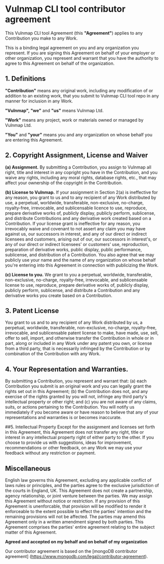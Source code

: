 # Vulnmap CLI tool contributor agreement

This Vulnmap CLI tool Agreement (this **"Agreement"**) applies to any Contribution you make to any Work.

This is a binding legal agreement on you and any organization you represent. If you are signing this Agreement on behalf of your employer or other organization, you represent and warrant that you have the authority to agree to this Agreement on behalf of the organization.

## 1. Definitions

**"Contribution"** means any original work, including any modification of or addition to an existing work, that you submit to Vulnmap CLI tool repo in any manner for inclusion in any Work.

**"Vulnmap", "we"** and **"us"** means Vulnmap Ltd.

**"Work"** means any project, work or materials owned or managed by Vulnmap Ltd.

**"You"** and **"your"** means you and any organization on whose behalf you are entering this Agreement.

## 2. Copyright Assignment, License and Waiver

**(a) Assignment.** By submitting a Contribution, you assign to Vulnmap all right, title and interest in any copright you have in the Contribution, and you waive any rights, including any moral rights, database rights, etc., that may affect your ownership of the copyright in the Contribution.

**(b) License to Vulnmap.** If your assignment in Section 2(a) is ineffective for any reason, you grant to us and to any recipient of any Work distributed by use, a perpetual, worldwide, transferable, non-exclusive, no-charge, royalty-free, irrevocable, and sublicensable licence to use, reproduce, prepare derivative works of, publicly display, publicly perform, sublicense, and distribute Contributions and any derivative work created based on a Contribution. If your license grant is ineffective for any reason, you irrevocably waive and covenant to not assert any claim you may have against us, our successors in interest, and any of our direct or indirect licensees and customers, arising out of our, our successors in interest's, or any of our direct or indirect licensees' or customers' use, reproduction, preparation of derivative works, public display, public performance, sublicense, and distribution of a Contribution. You also agree that we may publicly use your name and the name of any organization on whose behalf you're entering into this Agreement in connection with publicizing the Work.

**(c) License to you.** We grant to you a perpetual, worldwide, transferable, non-exclusive, no-charge, royalty-free, irrevocable, and sublicensable license to use, reproduce, prepare derivative works of, publicly display, publicly perform, sublicense, and distribute a Contribution and any derivative works you create based on a Contribution.

## 3. Patent License
You grant to us and to any recipient of any Work distributed by us, a perpetual, worldwide, transferable, non-exclusive, no-charge, royalty-free, irrevocable, and sublicensable patent license to make, have made, use, sell, offer to sell, import, and otherwise transfer the Contribution in whole or in part, along or included in any Work under any patent you own, or license from a third party, that is necessarily infringed by the Contribution or by combination of the Contribution with any Work.

## 4. Your Representation and Warranties.
By submitting a Contribution, you represent and warrant that: (a) each Contribution you submit is an original work and you can legally grant the rights set out in this Agreement; (b) the Contribution does not, and any exercise of the rights granted by you will not, infringe any third party's intellectual property or other right; and (c) you are not aware of any claims, suits, or actions pertaining to the Contribution. You will notify us immediately if you become aware or have reason to believe that any of your representations and warranties is or becomes inaccurate.

##5. Intellectual Property
Except for the assignment and licenses set forth in this Agreement, this Agreement does not transfer any right, title or interest in any intellectual property right of either party to the other. If you choose to provide us with suggestions, ideas for improvement, recommendations or other feedback, on any Work we may use your feedback without any restriction or payment.

## Miscellaneous
English law governs this Agreement, excluding any applicable conflict of laws rules or principles, and the parties agree to the exclusive jurisdiction of the courts in England, UK. This Agreement does not create a partnership, agency relationship, or joint venture between the parties. We may assign this Agreement without notice or restriction. If any provision of this Agreement is unenforcable, that provision will be modified to render it enforceable to the extent possible to effect the parties' intention and the remaining provisions will not be affected. The parties may amend this Agreement only in a written amendment signed by both parties. This Agreement comprises the parties' entire agreement relating to the subject matter of this Agreement.

**Agreed and accepted on my behalf and on behalf of my organization**

Our contributor agreement is based on the [mongoDB contributor agreement] (https://www.mongodb.com/legal/contributor-agreement).
